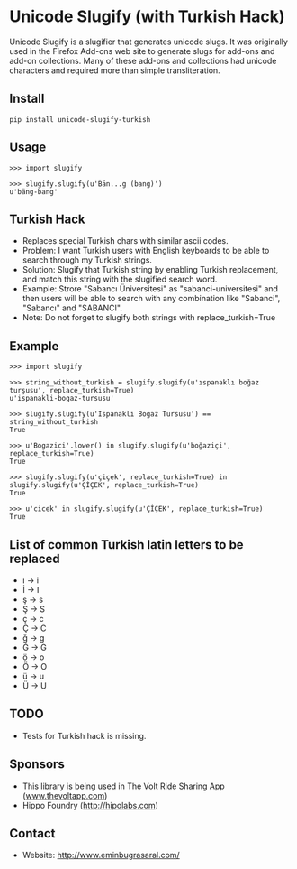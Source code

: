 # Unicode Slugify (with Turkish Hack)

Unicode Slugify is a slugifier that generates unicode slugs.  It was originally
used in the Firefox Add-ons web site to generate slugs for add-ons and add-on
collections.  Many of these add-ons and collections had unicode characters and
required more than simple transliteration.

## Install

    pip install unicode-slugify-turkish

## Usage

    >>> import slugify

    >>> slugify.slugify(u'Bän...g (bang)')
    u'bäng-bang'

## Turkish Hack

- Replaces special Turkish chars with similar ascii codes.
- Problem: I want Turkish users with English keyboards to be able to search through my Turkish strings.
- Solution: Slugify that Turkish string by enabling Turkish replacement, and match this string with the slugified search word.
- Example: Strore "Sabancı Üniversitesi" as "sabanci-universitesi" and then users will be able to search with any combination like "Sabanci", "Sabancı" and "SABANCI".
- Note: Do not forget to slugify both strings with replace_turkish=True

## Example

    >>> import slugify

    >>> string_without_turkish = slugify.slugify(u'ıspanaklı boğaz turşusu', replace_turkish=True)
    u'ispanakli-bogaz-tursusu'

    >>> slugify.slugify(u'Ispanakli Bogaz Tursusu') == string_without_turkish
    True

    >>> u'Bogazici'.lower() in slugify.slugify(u'boğaziçi', replace_turkish=True)
    True
    
    >>> slugify.slugify(u'çiçek', replace_turkish=True) in slugify.slugify(u'ÇİÇEK', replace_turkish=True)
    True
    
    >>> u'cicek' in slugify.slugify(u'ÇİÇEK', replace_turkish=True)
    True

## List of common Turkish latin letters to be replaced

- ı -> i
- İ -> I
- ş -> s
- Ş -> S
- ç -> c
- Ç -> C
- ğ -> g
- Ğ -> G
- ö -> o
- Ö -> O
- ü -> u
- Ü -> U

## TODO

- Tests for Turkish hack is missing.


## Sponsors

- This library is being used in The Volt Ride Sharing App (www.thevoltapp.com)
- Hippo Foundry (http://hipolabs.com)

## Contact

- Website: http://www.eminbugrasaral.com/
